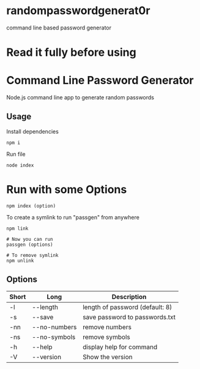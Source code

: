 # randompasswordgenerat0r
command line based password generator
# Read it fully before using

# Command Line Password Generator

Node.js command line app to generate random passwords

## Usage

Install dependencies

```
npm i
```

Run file

```
node index 
```
# Run with some Options

```
npm index (option)
```

To create a symlink to run "passgen" from anywhere

```
npm link

# Now you can run
passgen (options)

# To remove symlink
npm unlink
```

## Options

| Short | Long              | Description                     |
| ----- | ----------------- | ------------------------------- |
| -l    | --length <number> | length of password (default: 8) |
| -s    | --save            | save password to passwords.txt  |
| -nn   | --no-numbers      | remove numbers                  |
| -ns   | --no-symbols      | remove symbols                  |
| -h    | --help            | display help for command        |
| -V    | --version         | Show the version                |
